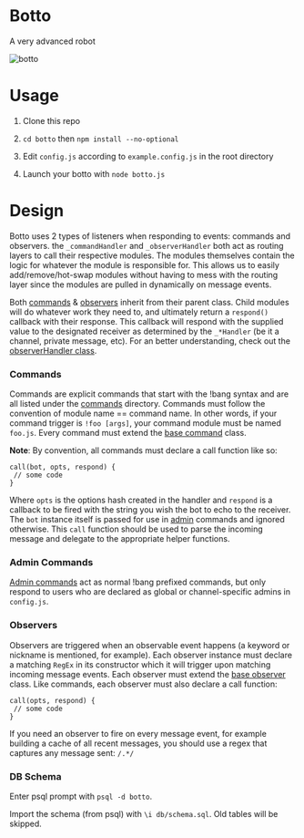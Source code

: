 # Botto

A very advanced robot

![botto](./ss.png)

# Usage

1. Clone this repo

2. `cd botto` then `npm install --no-optional`

3. Edit `config.js` according to `example.config.js` in the root directory

4. Launch your botto with `node botto.js`

# Design

Botto uses 2 types of listeners when responding to events: commands and observers.
the `_commandHandler` and `_observerHandler` both act as routing layers to call
their respective modules. The modules themselves contain the logic for whatever the
module is responsible for. This allows us to easily add/remove/hot-swap modules
without having to mess with the routing layer since the modules are pulled in
dynamically on message events.

Both [commands](./commands/command.js) & [observers](./observers/observer.js) inherit from their parent class. Child modules will do whatever
work they need to, and ultimately return a `respond()` callback with their response. This 
callback will respond with the supplied value to the designated receiver as determined by 
the `_*Handler` (be it a channel, private message, etc). For an better understanding, check 
out the [observerHandler class](./observers/_observerHandler.js).

### Commands
Commands are explicit commands that start with the !bang syntax and are all listed
under the [commands](./commands) directory. Commands must follow the convention of
module name == command name. In other words, if your command trigger is
`!foo [args]`, your command module must be named `foo.js`. Every command must extend
the [base command](./commands/command.js) class.

**Note**: By convention, all commands must declare a call function like so:

```
call(bot, opts, respond) {
 // some code
}
```

Where `opts` is the options hash created in the handler and `respond` is a callback
to be fired with the string you wish the bot to echo to the receiver. The `bot` instance
itself is passed for use in [admin](./commands/admin/) commands and ignored otherwise. This `call`
function should be used to parse the incoming message and delegate to the appropriate
helper functions.

### Admin Commands
[Admin commands](./commands/admin/) act as normal !bang prefixed commands, but only respond to 
users who are declared as global or channel-specific admins in `config.js`. 

### Observers
Observers are triggered when an observable event happens (a keyword or nickname is
mentioned, for example). Each observer instance must declare a matching `RegEx` in its
constructor which it will trigger upon matching incoming message events. Each observer must
extend the [base observer](./observers/observer.js) class. Like commands, each observer 
must also declare a call function:

```
call(opts, respond) {
 // some code
}
```

If you need an observer to fire on every message event, for example building a cache of 
all recent messages, you should use a regex that captures any message sent: `/.*/`

### DB Schema
Enter psql prompt with `psql -d botto`.

Import the schema (from psql) with `\i db/schema.sql`. Old tables will be skipped.
